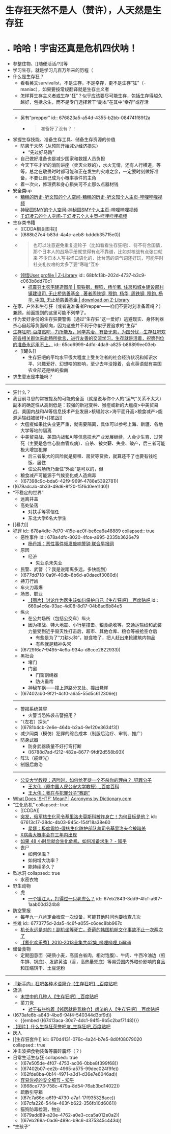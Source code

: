 # 生存狂天然不是人（赞许），人天然是生存狂
- # 哈哈！宇宙还真是危机四伏呐！
- 参整住物、[[随便活活/?]]等
- 学习生存，就是学习几百万年来的历程（
- 什么是生存狂？
	- 看看英文survivalist，不是生存，不是幸存，更不是生存“狂”（-maniac），如果要按常规翻译就是生存主义者
	- 怎样算生存主义者或生存“狂”？似乎应该要尽可能生存，包括生存得越久越好，包括永生，而不是专门选择若干“副本”在其中“幸存”或存活
	- ---
	- 另有“prepper”
	  id:: 676823a5-a54d-4355-b2bb-084741f89f2a
		- >准备好了没有？！
- 掌握生存技能、准备生存工具、储备生存资源的价值
	- 防患于未然（从预防开始减少经济损失）
		- “先过好马路”
	- 自己做好准备也是减少国家和救援人员负担
	- 今天下午才听的消防讲座（卖灭火器的），水火无情，还有人行横道，等等，总之在敬畏时时都可能和正在发生的灾难之余，一定要时刻做好准备，不要让自己成为小概率事件的主角
	- 着一次火，修理费和身心损失可不止那么点器材钱
- 安全类up
	- [糟糕的历史-听文知的个人空间-糟糕的历史-听文知个人主页-哔哩哔哩视频](https://space.bilibili.com/1487287106)
	- [神秘园SMY的个人空间-神秘园SMY个人主页-哔哩哔哩视频](https://space.bilibili.com/87670515)
	- [千幻凌云的个人空间-千幻凌云个人主页-哔哩哔哩视频](https://space.bilibili.com/17637290)
- 生存类书籍
	- [[CDDA相关图书]]
	- ((688b27e4-b83d-4a4c-aeb8-bdddb35715e0))
	- >也可以注意避免重复造轮子（比如看看生存狂吧）、符不符合国情，那个日本人的战场手册就觉得有点不靠谱，比如对核战有点张口就来
	  不少日本人写书怪口语化的，比台湾的语气词还好玩，可能平时社交礼仪啥的太多了要“寒暄”互补
	- [领悟User profile | Z-Library](https://z-lib.fm/profile/39329119/816622/booklists)
	  id:: 68bfc13b-202d-4737-b3c9-c063b8dd70c1
		- [抗震夯土农宅建造图册 | 周铁钢，穆钧，杨华著, 住房和城乡建设部村镇建设司, 无止桥慈善基金 , 著者周铁钢, 穆鈞, 杨华, 周铁钢, 穆鈞, 杨华, 中国, 无止桥慈善基金 | download on Z-Library](https://z-lib.fm/book/44676885/c49592)
- 在家、户外和生存狂（或者说准备者Prepper——咱们不要时刻准备着吗？）兼顾，前面提到的这里可能不列举了。
- 作为爱好身份的生存狂要警惕（通过“生存狂”这一爱好）逃避现实、身怀利器杀心自起等负面倾向，因为这些并不利于你似乎要追求的“生存”
- [生存狂吧-百度贴吧--力所能及，同学共治，有备无患，为国分忧--生存狂吧欢迎各相关群体来此畅所欲言，进行友善的交流学习，生存就是活着，祝愿列位的准备永远用不上。](https://tieba.baidu.com/f?kw=%E7%94%9F%E5%AD%98%E7%8B%82)
  id:: 65cd6999-4dfd-4da9-a825-b86899ee03eb
	- [[罐头]]
		- 生存狂吧的平均水平很大程度上受关注者的社会经济状况和知识水平、兴趣爱好、幻想啥的影响，至少去年没搜着，会点英语就有美国农业部还是啥的指南
- 求生意志是本能吗？
- ---
- 狂什么？
- 我目前寻思的常被提及的可能的全面（就是说与你个人的“运气”关系不太大）副本的确定性从高到低是：较强的新冠变种、猴痘或新的大瘟疫>中美贸易战、美国内战和AI等信息技术产业发展>核辐射水>海平面升高>粮食减产>能源运输线被破坏>[[核战]]
	- 大瘟疫如果比失业更严重，就需要隔离，具体可以参考上海、新疆、各地大学等地的隔离
	- 中美贸易战、美国内战和AI等信息技术产业发展继续，人会少生育、过劳死（主要是急性心脑血管疾病）、自杀、被欠薪、失业、破产，后三者可能极大增加犯罪
		- 后三者最大的风险就是房租、房贷等贷款，就算还不了也要有钱吃饭、居住
		- 住公共场所乃至住“外面”是可以的，但
	- 粮食减产可能源于气候变化或人造病毒
	- ((67398c9c-bda6-42f9-969f-4788e5392781))
- ((679adcab-4b33-49d6-8f20-f5f6d0ee11d0))
- “不稳定的世界”
	- 远离井盖
	- 高处坠落
		- 对扶手等零信任
		- 东北大学6名大学生
- [[暴力]]
- 犯罪
  id:: 678a4dfc-7d70-415e-ac0f-be6ca6a48889
  collapsed:: true
	- 恶性事件
	  id:: 678a4dfc-8020-4fce-a695-2335b3626e79
		- [杨丹旭：恶性事件频发敲响警钟 联合早报网](https://www.quzaobao.com/news/china/202410/3029165.html)
	- 原因
		- 经济
			- 失业杀未失业
	- 民警、武警（？我是说距离多远，多快能到）
	- ((677dd718-0a9f-40db-8b6d-a0daedf3080d))
	- 持刀行凶
	- 车火刀毒爆
	- 场景、职业
		- [【图片】讨论作为医生该如何保护自己【生存狂吧】_百度贴吧](https://tieba.baidu.com/p/3338632520)
		  id:: 669a4c6a-93ac-4d08-8d17-04b6ad6b84e5
	- 纵火
		- 在公共场所（包括公交车）纵火
		- 因为核战、特大地震、小行星撞击、粮食绝收等，交通运输线和武装力量受到近乎毁灭性打击后，超市、其他仓库、粮仓等被抢空仓后
			- 有些是为了“刀耕火种”，缺食物了，把人赶出来抢建筑内物品
			- 有些就是精神失常
	- ((6729f6e7-9495-4e9a-934a-d8cce2822933))
	- 黑社会
		- 堵门
		- 门窗
			- 门窗割绳器
			- 防火垂帘
		- 神秘车祸——撞上道路分叉处、撞出悬崖
	- ((67402ab0-9f21-4cf0-a6a5-55d5c612306e))
	- ---
	- 警报系统兼容
		- 火警当恐怖袭击警报用？
	- “（左右）探头”
	- ((6781b4cb-2e6e-464b-b2a4-9e120e3634f3))
	- 减少同类（模仿）犯罪的综合成本（制服后治疗、审判、推广）
	- 防身武器
		- 防身武器质量不好打弯打断
		- ((6788d7ad-f212-482e-8677-9fdf2d558b93))
	- 阵法（戚继光）
	- 制服后救治
	- ---
	- [公安大学教授：遇险时，如何给歹徒一个不杀你的理由？_犯罪分子](https://www.sohu.com/a/250662017_652930/)
		- [王大伟（原中国人民公安大学教授）_百度百科](https://baike.baidu.com/item/%E7%8E%8B%E5%A4%A7%E4%BC%9F/8268927)
		- [王大伟：我在与犯罪分子“赛跑”](https://www.sohu.com/a/228741105_243614)
- [What Does 'SHTF' Mean? | Acronyms by Dictionary.com](https://www.dictionary.com/e/acronyms/shtf/)
- “生化危机”
  collapsed:: true
	- [[CDDA]]
	- [突发，俄军核生化司令基里洛夫莫斯科被炸身亡！为何目标是他？](https://mp.weixin.qq.com/s/5V2_Ngzz9ltNhMxgTN1SZQ)
	  id:: 67613c17-38dc-4b03-945c-154f18a38e60
		- [星燧：极度震惊-俄核生化防护部队总司令基里洛夫今被暗杀](https://mp.weixin.qq.com/s/sOWRzHHQuICpQP1GJGxKqQ)
	- [X病毒大概率会在三年内出现](https://mp.weixin.qq.com/s/U67xXuBJZKTeAXgR_vUlzg)
	- [如果 48 小时后就会生化危机，如何准备求生？ - 知乎](https://www.zhihu.com/question/34949068)
	- 丧尸
		- 如何保温？
		- 如何增大功率？
		- 能持续多久？
- 坠冰洞
  collapsed:: true
	- 水密衣物
- 野生动物
	- 虎
		- [一个镇江人，打得过一只老虎么？](https://mp.weixin.qq.com/s/rov18-LQX0lo8hXNqv1dVw)
		  id:: 67eb2843-3dd9-4fcf-a6f7-1aab00d324b8
- 防空警报
	- 每年九一八肯定会检查一次设备，可能其他时间也要检查几次
- 空难
  id:: 6773775d-2da5-4c6f-a055-c6cec8bb967c
	- [机长永远是对的！副机坐等死亡，奇葩的韩国机舱文化事故不止一次两次了](https://mp.weixin.qq.com/s/KV5hCVGcK9aDwy-4G00Gqw)
	- [【氰化欢乐秀】2010-2013全集共42集_哔哩哔哩_bilibili](https://www.bilibili.com/video/BV14x411b7Ta)
- 储备食物
	- 定期囤意面（硬质小麦，高蛋白省肉，相对饱腹）、牛肉、牛西冷油边（煎牛排、锅底）、发酵黄油（香，高热量兜底）等易受国内外粮价影响的食品和压缩饼干、土豆泥粉
- ---
- [『新手向』狂吧各种术语简介【生存狂吧】_百度贴吧](https://tieba.baidu.com/p/2344550674)
- 流派
	- [末世中的几种人【生存狂吧】_百度贴吧](https://tieba.baidu.com/p/8553931481)
	- 菜刀党
		- [对于有些抱着【邻居就是我粮仓】想法的人【生存狂吧】_百度贴吧](https://tieba.baidu.com/p/9455588921)
- ((673afe6b-a843-4be6-94f4-540344d3bf9d))
	- {{embed ((67413aca-30c7-4dc1-94f5-9b5c2baf7148))}}
- [【图片】什么生存狂荣誉吧友_生存狂吧_百度贴吧](https://tieba.baidu.com/p/8927454955)
- 灰人
- [[生存狂套件]]
  id:: 670d4131-076c-4a24-b7e5-8d0f08079020
  collapsed:: true
- 冲击波把食物装备等震碎震坏（？）
- 日常生活生存狂
  collapsed:: true
	- ((67e505de-4f07-4753-ac06-0bbe8f399f68))
	- ((67402b07-ee2b-4965-a575-99dec024f9fe))
	- ((62fde8ba-0b14-4971-a3d1-d36e7e6046ad))
	- [容易忽视的安全细节 - 知乎](https://zhuanlan.zhihu.com/p/161604088)
	- ((668ce773-758c-479a-8d54-76ab3bd14022))
	- 疏散引导箱
	- ((67c7a66c-a619-4730-a7af-17f935328aec))
	- ((67cfa226-544e-463f-b622-356fb10d6061))
	- 猫狗防毒检测，物业
	- ((679add89-a20e-4762-a0e3-cca5a012e0a2))
	- ((67eb269a-0ad6-499c-b9c6-d375345c443d))
- “生孩子”